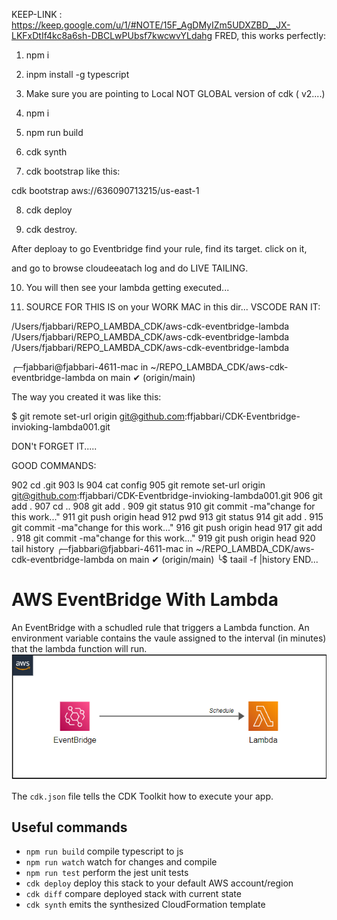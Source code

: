 
KEEP-LINK : https://keep.google.com/u/1/#NOTE/15F_AgDMyIZm5UDXZBD__JX-LKFxDtIf4kc8a6sh-DBCLwPUbsf7kwcwvYLdahg
FRED, this works perfectly:
1. npm i

2. inpm install -g typescript

3. Make sure you are pointing to Local NOT GLOBAL version of cdk ( v2....)

4. npm i

5. npm run build

6. cdk synth

7. cdk bootstrap like this:

cdk bootstrap aws://636090713215/us-east-1

8. cdk deploy

9. cdk destroy.

After deploay to go Eventbridge find your rule, find its target. click on it, 

and go to browse cloudeeatach log and do LIVE TAILING.

10.  You will then see your lambda getting executed...

11.  SOURCE FOR THIS IS on your WORK MAC in this dir... VSCODE RAN IT:

/Users/fjabbari/REPO_LAMBDA_CDK/aws-cdk-eventbridge-lambda
/Users/fjabbari/REPO_LAMBDA_CDK/aws-cdk-eventbridge-lambda
/Users/fjabbari/REPO_LAMBDA_CDK/aws-cdk-eventbridge-lambda


╭─fjabbari@fjabbari-4611-mac in ~/REPO_LAMBDA_CDK/aws-cdk-eventbridge-lambda on main ✔ (origin/main)



The way you created it was like this:

$ git remote set-url origin git@github.com:ffjabbari/CDK-Eventbridge-invioking-lambda001.git

DON't FORGET IT.....


GOOD COMMANDS:

  902  cd .git
  903  ls
  904  cat config
  905  git remote set-url origin git@github.com:ffjabbari/CDK-Eventbridge-invioking-lambda001.git
  906  git add .
  907  cd ..
  908  git add .
  909  git status
  910  git commit -ma"change for this work..."
  911  git push origin head
  912  pwd
  913  git status
  914  git add .
  915  git commit -ma"change for this work..."
  916  git push origin head
  917  git add .
  918  git commit -ma"change for this work..."
  919  git push origin head
  920  tail history
╭─fjabbari@fjabbari-4611-mac in ~/REPO_LAMBDA_CDK/aws-cdk-eventbridge-lambda on main ✔ (origin/main)
╰$ taail -f |history
END...

















# AWS EventBridge With Lambda
An EventBridge with a schudled rule that triggers a Lambda function. An environment variable contains the vaule assigned to the interval (in minutes) that the lambda function will run. 
![Alt Image](./images//Screenshot%202022-07-20%20052025.png)


The `cdk.json` file tells the CDK Toolkit how to execute your app.

## Useful commands

* `npm run build`   compile typescript to js
* `npm run watch`   watch for changes and compile
* `npm run test`    perform the jest unit tests
* `cdk deploy`      deploy this stack to your default AWS account/region
* `cdk diff`        compare deployed stack with current state
* `cdk synth`       emits the synthesized CloudFormation template
